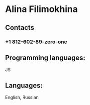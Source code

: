 <h1>Alina Filimokhina</h1>
<h2>Contacts</h2> <h3> +1 812-602-89-zero-one </h3>
<h2>Programming languages:</h2> JS 

<h2>Languages: </h2> English, Russian
 
